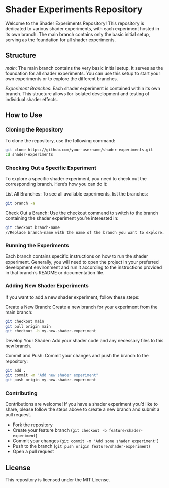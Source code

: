 # Shader Experiments Repository
Welcome to the Shader Experiments Repository! This repository is dedicated to various shader experiments, with each experiment hosted in its own branch. The main branch contains only the basic initial setup, serving as the foundation for all shader experiments.

## Structure
*main*: The main branch contains the very basic initial setup. It serves as the foundation for all shader experiments. You can use this setup to start your own experiments or to explore the different branches.

*Experiment Branches*: Each shader experiment is contained within its own branch. This structure allows for isolated development and testing of individual shader effects.

## How to Use

### Cloning the Repository
To clone the repository, use the following command:

```bash
git clone https://github.com/your-username/shader-experiments.git
cd shader-experiments
```

### Checking Out a Specific Experiment
To explore a specific shader experiment, you need to check out the corresponding branch. Here’s how you can do it:

List All Branches: To see all available experiments, list the branches:

```bash
git branch -a
```
Check Out a Branch: Use the checkout command to switch to the branch containing the shader experiment you’re interested in:

```bash
git checkout branch-name
//Replace branch-name with the name of the branch you want to explore.
```

### Running the Experiments
Each branch contains specific instructions on how to run the shader experiment. Generally, you will need to open the project in your preferred development environment and run it according to the instructions provided in that branch’s README or documentation file.

### Adding New Shader Experiments
If you want to add a new shader experiment, follow these steps:

Create a New Branch: Create a new branch for your experiment from the main branch:

```bash
git checkout main
git pull origin main
git checkout -b my-new-shader-experiment
```

Develop Your Shader: Add your shader code and any necessary files to this new branch.

Commit and Push: Commit your changes and push the branch to the repository:

```bash
git add .
git commit -m "Add new shader experiment"
git push origin my-new-shader-experiment
```

### Contributing
Contributions are welcome! If you have a shader experiment you’d like to share, please follow the steps above to create a new branch and submit a pull request.

- Fork the repository
- Create your feature branch (`git checkout -b feature/shader-experiment`)
- Commit your changes (`git commit -m 'Add some shader experiment'`)
- Push to the branch (`git push origin feature/shader-experiment`)
- Open a pull request

## License
This repository is licensed under the MIT License.
